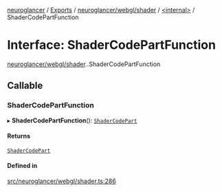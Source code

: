 [neuroglancer](../README.md) / [Exports](../modules.md) / [neuroglancer/webgl/shader](../modules/neuroglancer_webgl_shader.md) / [<internal\>](../modules/neuroglancer_webgl_shader._internal_.md) / ShaderCodePartFunction

# Interface: ShaderCodePartFunction

[neuroglancer/webgl/shader](../modules/neuroglancer_webgl_shader.md).[<internal>](../modules/neuroglancer_webgl_shader._internal_.md).ShaderCodePartFunction

## Callable

### ShaderCodePartFunction

▸ **ShaderCodePartFunction**(): [`ShaderCodePart`](../modules/neuroglancer_webgl_shader.md#shadercodepart)

#### Returns

[`ShaderCodePart`](../modules/neuroglancer_webgl_shader.md#shadercodepart)

#### Defined in

[src/neuroglancer/webgl/shader.ts:286](https://github.com/ActiveBrainAtlas2/neuroglancer/blob/034b457d/src/neuroglancer/webgl/shader.ts#L286)

